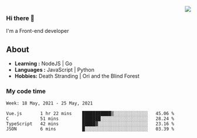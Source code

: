 <img align='right' src="https://github-readme-stats.vercel.app/api?username=strugglebak&show_icons=true">

### Hi there 👋

I'm a Front-end developer

## About

-  **Learning :** NodeJS | Go
-  **Languages :** JavaScript | Python
-  **Hobbies:** Death Stranding | Ori and the Blind Forest

### My code time

<!--START_SECTION:waka-->
```text
Week: 18 May, 2021 - 25 May, 2021

Vue.js       1 hr 22 mins    ███████████▒░░░░░░░░░░░░░   45.06 % 
C            51 mins         ███████░░░░░░░░░░░░░░░░░░   28.24 % 
TypeScript   42 mins         █████▓░░░░░░░░░░░░░░░░░░░   23.16 % 
JSON         6 mins          █░░░░░░░░░░░░░░░░░░░░░░░░   03.39 % 
```
<!--END_SECTION:waka-->
